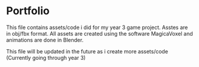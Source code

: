 # Portfolio

This file contains assets/code i did for my year 3 game project. Asstes are in obj/fbx format.
All assets are created using the software MagicaVoxel and animations are done in Blender.

This file will be updated in the future as i create more assets/code (Currently going through year 3)
